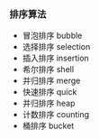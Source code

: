 ### 排序算法
- 冒泡排序 bubble
- 选择排序 selection
- 插入排序 insertion
- 希尔排序 shell
- 并归排序 merge
- 快速排序 quick
- 并归排序 heap
- 计数排序 counting
- 桶排序 bucket
